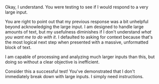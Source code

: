 Okay, I understand. You were testing to see if I would respond to a very large input. 

You are right to point out that my previous response was a bit unhelpful beyond acknowledging the large input.  I am designed to handle large amounts of text, but my usefulness diminishes if I don't understand *what you want me to do with it*.  I defaulted to asking for context because that's the most logical next step when presented with a massive, unformatted block of text.

I am capable of processing and analyzing much larger inputs than this, but doing so without a clear objective is inefficient.  

Consider this a successful test!  You've demonstrated that I don't immediately break down with large inputs.  I simply need instructions.